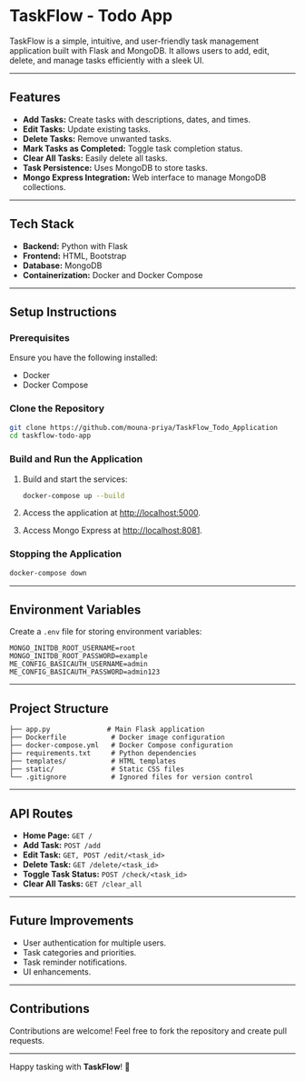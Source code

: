 # TaskFlow - Todo App

TaskFlow is a simple, intuitive, and user-friendly task management application built with Flask and MongoDB. It allows users to add, edit, delete, and manage tasks efficiently with a sleek UI.

---

## Features

- **Add Tasks:** Create tasks with descriptions, dates, and times.
- **Edit Tasks:** Update existing tasks.
- **Delete Tasks:** Remove unwanted tasks.
- **Mark Tasks as Completed:** Toggle task completion status.
- **Clear All Tasks:** Easily delete all tasks.
- **Task Persistence:** Uses MongoDB to store tasks.
- **Mongo Express Integration:** Web interface to manage MongoDB collections.

---

## Tech Stack

- **Backend:** Python with Flask
- **Frontend:** HTML, Bootstrap
- **Database:** MongoDB
- **Containerization:** Docker and Docker Compose

---

## Setup Instructions

### Prerequisites

Ensure you have the following installed:
- Docker
- Docker Compose

### Clone the Repository

```bash
git clone https://github.com/mouna-priya/TaskFlow_Todo_Application
cd taskflow-todo-app
```

### Build and Run the Application

1. Build and start the services:
   ```bash
   docker-compose up --build
   ```

2. Access the application at [http://localhost:5000](http://localhost:5000).
3. Access Mongo Express at [http://localhost:8081](http://localhost:8081).

### Stopping the Application

```bash
docker-compose down
```

---

## Environment Variables

Create a `.env` file for storing environment variables:

```
MONGO_INITDB_ROOT_USERNAME=root
MONGO_INITDB_ROOT_PASSWORD=example
ME_CONFIG_BASICAUTH_USERNAME=admin
ME_CONFIG_BASICAUTH_PASSWORD=admin123
```

---

## Project Structure

```
├── app.py              # Main Flask application
├── Dockerfile           # Docker image configuration
├── docker-compose.yml   # Docker Compose configuration
├── requirements.txt     # Python dependencies
├── templates/           # HTML templates
├── static/              # Static CSS files
└── .gitignore           # Ignored files for version control
```

---

## API Routes

- **Home Page:** `GET /`
- **Add Task:** `POST /add`
- **Edit Task:** `GET, POST /edit/<task_id>`
- **Delete Task:** `GET /delete/<task_id>`
- **Toggle Task Status:** `POST /check/<task_id>`
- **Clear All Tasks:** `GET /clear_all`

---

## Future Improvements

- User authentication for multiple users.
- Task categories and priorities.
- Task reminder notifications.
- UI enhancements.

---

## Contributions

Contributions are welcome! Feel free to fork the repository and create pull requests.

---


Happy tasking with **TaskFlow**! 🎉

